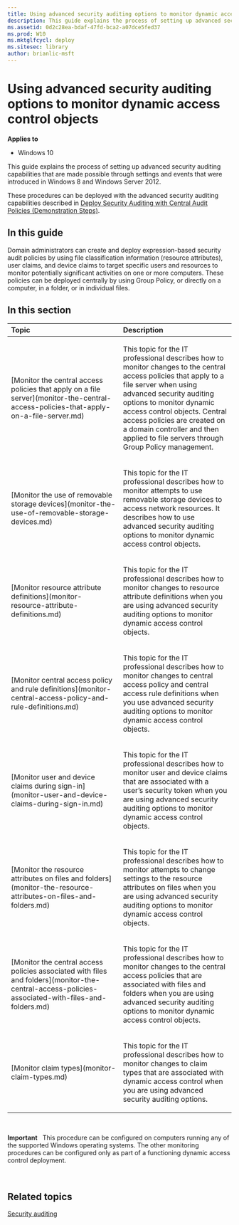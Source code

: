 ```yaml
---
title: Using advanced security auditing options to monitor dynamic access control objects (Windows 10)
description: This guide explains the process of setting up advanced security auditing capabilities that are made possible through settings and events that were introduced in Windows 8 and Windows Server 2012.
ms.assetid: 0d2c28ea-bdaf-47fd-bca2-a07dce5fed37
ms.prod: W10
ms.mktglfcycl: deploy
ms.sitesec: library
author: brianlic-msft
---
```


# Using advanced security auditing options to monitor dynamic access control objects


**Applies to**

-   Windows 10

This guide explains the process of setting up advanced security auditing capabilities that are made possible through settings and events that were introduced in Windows 8 and Windows Server 2012.

These procedures can be deployed with the advanced security auditing capabilities described in [Deploy Security Auditing with Central Audit Policies (Demonstration Steps)](http://technet.microsoft.com/library/hh831542.aspx).

## In this guide


Domain administrators can create and deploy expression-based security audit policies by using file classification information (resource attributes), user claims, and device claims to target specific users and resources to monitor potentially significant activities on one or more computers. These policies can be deployed centrally by using Group Policy, or directly on a computer, in a folder, or in individual files.

## In this section


<table>
<colgroup>
<col width="50%" />
<col width="50%" />
</colgroup>
<thead>
<tr class="header">
<th align="left">Topic</th>
<th align="left">Description</th>
</tr>
</thead>
<tbody>
<tr class="odd">
<td align="left"><p>[Monitor the central access policies that apply on a file server](monitor-the-central-access-policies-that-apply-on-a-file-server.md)</p></td>
<td align="left"><p>This topic for the IT professional describes how to monitor changes to the central access policies that apply to a file server when using advanced security auditing options to monitor dynamic access control objects. Central access policies are created on a domain controller and then applied to file servers through Group Policy management.</p></td>
</tr>
<tr class="even">
<td align="left"><p>[Monitor the use of removable storage devices](monitor-the-use-of-removable-storage-devices.md)</p></td>
<td align="left"><p>This topic for the IT professional describes how to monitor attempts to use removable storage devices to access network resources. It describes how to use advanced security auditing options to monitor dynamic access control objects.</p></td>
</tr>
<tr class="odd">
<td align="left"><p>[Monitor resource attribute definitions](monitor-resource-attribute-definitions.md)</p></td>
<td align="left"><p>This topic for the IT professional describes how to monitor changes to resource attribute definitions when you are using advanced security auditing options to monitor dynamic access control objects.</p></td>
</tr>
<tr class="even">
<td align="left"><p>[Monitor central access policy and rule definitions](monitor-central-access-policy-and-rule-definitions.md)</p></td>
<td align="left"><p>This topic for the IT professional describes how to monitor changes to central access policy and central access rule definitions when you use advanced security auditing options to monitor dynamic access control objects.</p></td>
</tr>
<tr class="odd">
<td align="left"><p>[Monitor user and device claims during sign-in](monitor-user-and-device-claims-during-sign-in.md)</p></td>
<td align="left"><p>This topic for the IT professional describes how to monitor user and device claims that are associated with a user’s security token when you are using advanced security auditing options to monitor dynamic access control objects.</p></td>
</tr>
<tr class="even">
<td align="left"><p>[Monitor the resource attributes on files and folders](monitor-the-resource-attributes-on-files-and-folders.md)</p></td>
<td align="left"><p>This topic for the IT professional describes how to monitor attempts to change settings to the resource attributes on files when you are using advanced security auditing options to monitor dynamic access control objects.</p></td>
</tr>
<tr class="odd">
<td align="left"><p>[Monitor the central access policies associated with files and folders](monitor-the-central-access-policies-associated-with-files-and-folders.md)</p></td>
<td align="left"><p>This topic for the IT professional describes how to monitor changes to the central access policies that are associated with files and folders when you are using advanced security auditing options to monitor dynamic access control objects.</p></td>
</tr>
<tr class="even">
<td align="left"><p>[Monitor claim types](monitor-claim-types.md)</p></td>
<td align="left"><p>This topic for the IT professional describes how to monitor changes to claim types that are associated with dynamic access control when you are using advanced security auditing options.</p></td>
</tr>
</tbody>
</table>

 

**Important**  
This procedure can be configured on computers running any of the supported Windows operating systems. The other monitoring procedures can be configured only as part of a functioning dynamic access control deployment.

 

## Related topics


[Security auditing](security-auditing-overview.md)

 

 





